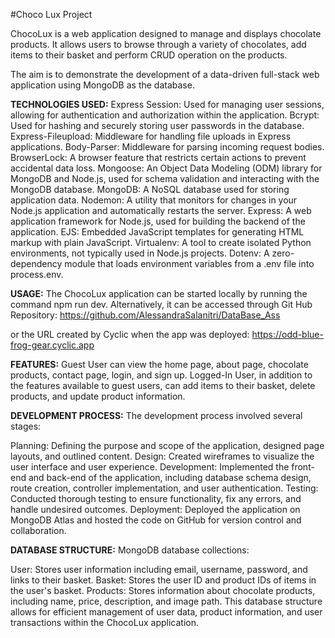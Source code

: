 #Choco Lux Project

ChocoLux is a web application designed to manage and displays chocolate products. 
It allows users to browse through a variety of chocolates, add items to their basket and 
perform CRUD operation on the products.

The aim is to demonstrate the development of a data-driven full-stack web application
using MongoDB as the database.



**TECHNOLOGIES USED:**
Express Session: Used for managing user sessions, allowing for authentication and authorization within the application.
Bcrypt: Used for hashing and securely storing user passwords in the database.
Express-Fileupload: Middleware for handling file uploads in Express applications.
Body-Parser: Middleware for parsing incoming request bodies.
BrowserLock: A browser feature that restricts certain actions to prevent accidental data loss.
Mongoose: An Object Data Modeling (ODM) library for MongoDB and Node.js, used for schema validation and interacting with the MongoDB database.
MongoDB: A NoSQL database used for storing application data.
Nodemon: A utility that monitors for changes in your Node.js application and automatically restarts the server.
Express: A web application framework for Node.js, used for building the backend of the application.
EJS: Embedded JavaScript templates for generating HTML markup with plain JavaScript.
Virtualenv: A tool to create isolated Python environments, not typically used in Node.js projects.
Dotenv: A zero-dependency module that loads environment variables from a .env file into process.env.


**USAGE:**
The ChocoLux application can be started locally by running the command npm run dev. 
Alternatively, it can be accessed through Git Hub Repository:
https://github.com/AlessandraSalanitri/DataBase_Ass

or the URL created by Cyclic when the app was deployed:
https://odd-blue-frog-gear.cyclic.app


**FEATURES:**
Guest User can view the home page, about page, chocolate products, contact page, login, and sign up.
Logged-In User, in addition to the features available to guest users, can add items to their basket, delete products, and update product information.

**DEVELOPMENT PROCESS:**
The development process involved several stages:

Planning: Defining the purpose and scope of the application, designed page layouts, and outlined content.
Design: Created wireframes to visualize the user interface and user experience.
Development: Implemented the front-end and back-end of the application, including database schema design, route creation, controller implementation, and user authentication.
Testing: Conducted thorough testing to ensure functionality, fix any errors, and handle undesired outcomes.
Deployment: Deployed the application on MongoDB Atlas and hosted the code on GitHub for version control and collaboration.


**DATABASE STRUCTURE:**
MongoDB database collections:

User: Stores user information including email, username, password, and links to their basket.
Basket: Stores the user ID and product IDs of items in the user's basket.
Products: Stores information about chocolate products, including name, price, description, and image path.
This database structure allows for efficient management of user data, product information, and user transactions within the ChocoLux application.

